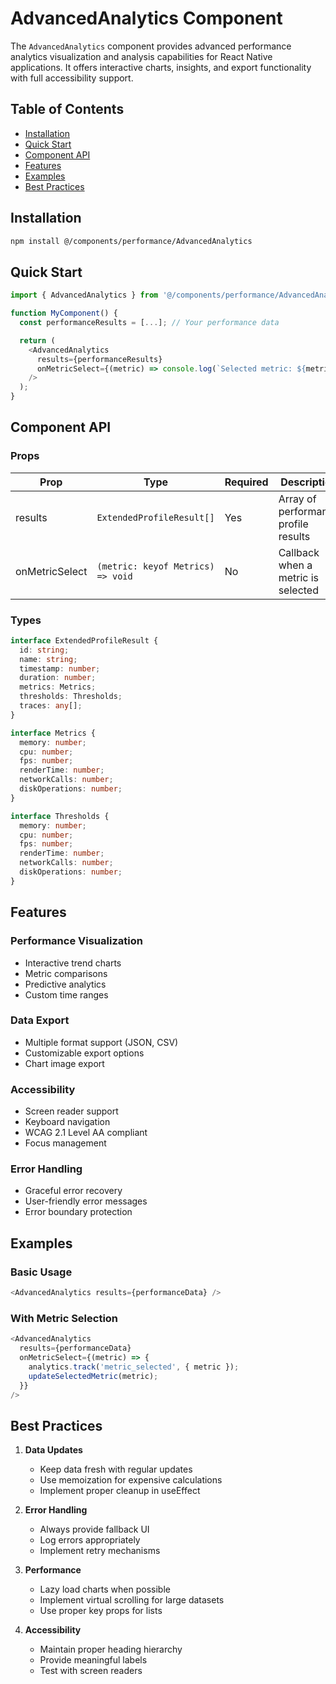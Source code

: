 # AdvancedAnalytics Component

The `AdvancedAnalytics` component provides advanced performance analytics visualization and analysis capabilities for React Native applications. It offers interactive charts, insights, and export functionality with full accessibility support.

## Table of Contents

- [Installation](#installation)
- [Quick Start](#quick-start)
- [Component API](#component-api)
- [Features](#features)
- [Examples](#examples)
- [Best Practices](#best-practices)

## Installation

```bash
npm install @/components/performance/AdvancedAnalytics
```

## Quick Start

```typescript
import { AdvancedAnalytics } from '@/components/performance/AdvancedAnalytics';

function MyComponent() {
  const performanceResults = [...]; // Your performance data

  return (
    <AdvancedAnalytics 
      results={performanceResults}
      onMetricSelect={(metric) => console.log(`Selected metric: ${metric}`)}
    />
  );
}
```

## Component API

### Props

| Prop | Type | Required | Description |
|------|------|----------|-------------|
| results | `ExtendedProfileResult[]` | Yes | Array of performance profile results |
| onMetricSelect | `(metric: keyof Metrics) => void` | No | Callback when a metric is selected |

### Types

```typescript
interface ExtendedProfileResult {
  id: string;
  name: string;
  timestamp: number;
  duration: number;
  metrics: Metrics;
  thresholds: Thresholds;
  traces: any[];
}

interface Metrics {
  memory: number;
  cpu: number;
  fps: number;
  renderTime: number;
  networkCalls: number;
  diskOperations: number;
}

interface Thresholds {
  memory: number;
  cpu: number;
  fps: number;
  renderTime: number;
  networkCalls: number;
  diskOperations: number;
}
```

## Features

### Performance Visualization
- Interactive trend charts
- Metric comparisons
- Predictive analytics
- Custom time ranges

### Data Export
- Multiple format support (JSON, CSV)
- Customizable export options
- Chart image export

### Accessibility
- Screen reader support
- Keyboard navigation
- WCAG 2.1 Level AA compliant
- Focus management

### Error Handling
- Graceful error recovery
- User-friendly error messages
- Error boundary protection

## Examples

### Basic Usage
```typescript
<AdvancedAnalytics results={performanceData} />
```

### With Metric Selection
```typescript
<AdvancedAnalytics
  results={performanceData}
  onMetricSelect={(metric) => {
    analytics.track('metric_selected', { metric });
    updateSelectedMetric(metric);
  }}
/>
```

## Best Practices

1. **Data Updates**
   - Keep data fresh with regular updates
   - Use memoization for expensive calculations
   - Implement proper cleanup in useEffect

2. **Error Handling**
   - Always provide fallback UI
   - Log errors appropriately
   - Implement retry mechanisms

3. **Performance**
   - Lazy load charts when possible
   - Implement virtual scrolling for large datasets
   - Use proper key props for lists

4. **Accessibility**
   - Maintain proper heading hierarchy
   - Provide meaningful labels
   - Test with screen readers 